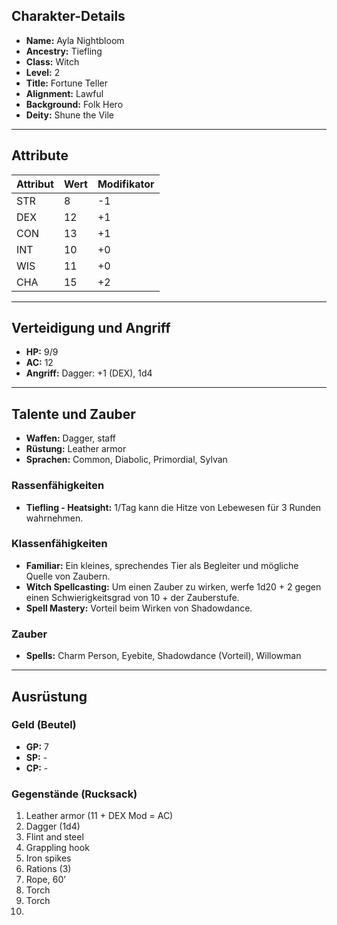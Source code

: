 ## Charakter-Details
- **Name:** Ayla Nightbloom
- **Ancestry:** Tiefling
- **Class:** Witch
- **Level:** 2
- **Title:** Fortune Teller
- **Alignment:** Lawful
- **Background:** Folk Hero
- **Deity:** Shune the Vile

---

## Attribute
| Attribut | Wert | Modifikator |
| -------- | ---- | ----------- |
| STR      | 8    | -1          |
| DEX      | 12   | +1          |
| CON      | 13   | +1          |
| INT      | 10   | +0          |
| WIS      | 11   | +0          |
| CHA      | 15   | +2          |

---

## Verteidigung und Angriff
- **HP:** 9/9
- **AC:** 12
- **Angriff:** Dagger: +1 (DEX), 1d4

---

## Talente und Zauber
- **Waffen:** Dagger, staff
- **Rüstung:** Leather armor
- **Sprachen:** Common, Diabolic, Primordial, Sylvan

### Rassenfähigkeiten
- **Tiefling - Heatsight:** 1/Tag kann die Hitze von Lebewesen für 3 Runden wahrnehmen.

### Klassenfähigkeiten
- **Familiar:** Ein kleines, sprechendes Tier als Begleiter und mögliche Quelle von Zaubern.
- **Witch Spellcasting:** Um einen Zauber zu wirken, werfe 1d20 + 2 gegen einen Schwierigkeitsgrad von 10 + der Zauberstufe.
- **Spell Mastery:** Vorteil beim Wirken von Shadowdance.

### Zauber
- **Spells:** Charm Person, Eyebite, Shadowdance (Vorteil), Willowman

---

## Ausrüstung

### Geld (Beutel)
- **GP:** 7
- **SP:** - 
- **CP:** - 

### Gegenstände (Rucksack)
1. Leather armor (11 + DEX Mod = AC)
2. Dagger (1d4)
3. Flint and steel
4. Grappling hook
5. Iron spikes
6. Rations (3)
7. Rope, 60’
8. Torch
9. Torch
10. 